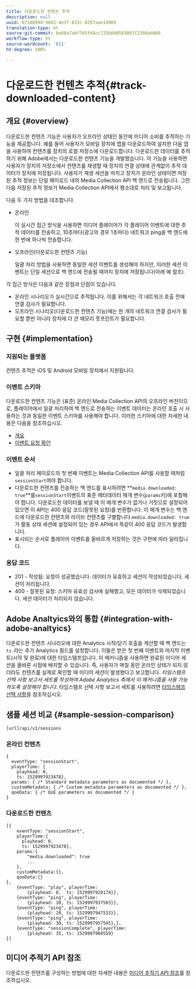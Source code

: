 ```yaml
---
title: 다운로드한 컨텐츠 추적
description: null
uuid: 0718689d-9602-4e3f-833c-8297aae1d909
translation-type: ht
source-git-commit: be68a7abf7d5fd4cc725b040583801f2308ab066
workflow-type: ht
source-wordcount: '611'
ht-degree: 100%

---
```



# 다운로드한 컨텐츠 추적{#track-downloaded-content}

## 개요 {#overview}

다운로드한 컨텐츠 기능은 사용자가 오프라인 상태인 동안에 미디어 소비를 추적하는 기능을 제공합니다. 예를 들어 사용자가 모바일 장치에 앱을 다운로드하여 설치한 다음 앱을 사용하여 컨텐츠를 장치의 로컬 저장소에 다운로드합니다. 다운로드한 데이터를 추적하기 위해 Adobe에서는 다운로드한 컨텐츠 기능을 개발했습니다. 이 기능을 사용하면 사용자가 장치의 저장소에서 컨텐츠를 재생할 때 장치의 연결 상태에 관계없이 추적 데이터가 장치에 저장됩니다. 사용자가 재생 세션을 마치고 장치가 온라인 상태이면 저장된 추적 정보는 단일 페이로드 내의 Media Collection API 백 엔드로 전송됩니다. 그런 다음 저장된 추적 정보가 Media Collection API에서 평소대로 처리 및 보고됩니다.

다음 두 가지 방법을 대조합니다.

* 온라인

   이 실시간 접근 방식을 사용하면 미디어 플레이어가 각 플레이어 이벤트에 대한 추적 데이터를 전송하고, 10초마다(광고의 경우 1초마다) 네트워크 ping을 백 엔드에 한 번에 하나씩 전송합니다.

* 오프라인(다운로드한 컨텐츠 기능)

   일괄 처리 방법을 사용하면 동일한 세션 이벤트를 생성해야 하지만, 이러한 세션 이벤트는 단일 세션으로 백 엔드에 전송될 때까지 장치에 저장됩니다(아래 예 참조).

각 접근 방식은 다음과 같은 장점과 단점이 있습니다.
* 온라인 시나리오가 실시간으로 추적됩니다. 이를 위해서는 각 네트워크 호출 전에 연결 검사가 필요합니다.
* 오프라인 시나리오(다운로드한 컨텐츠 기능)에는 한 개의 네트워크 연결 검사가 필요할 뿐만 아니라 장치에 더 큰 메모리 풋프린트가 필요합니다.

## 구현 {#implementation}

### 지원되는 플랫폼

컨텐츠 추적은 iOS 및 Android 모바일 장치에서 지원됩니다.

### 이벤트 스키마

다운로드한 컨텐츠 기능은 (표준) 온라인 Media Collection API의 오프라인 버전이므로, 플레이어에서 일괄 처리하여 백 엔드로 전송하는 이벤트 데이터는 온라인 호출 시 사용하는 것과 동일한 이벤트 스키마를 사용해야 합니다. 이러한 스키마에 대한 자세한 내용은 다음을 참조하십시오.
* [개요](/help/media-collection-api/mc-api-overview.md)
* [이벤트 요청 확인](/help/media-collection-api/mc-api-impl/mc-api-validate-reqs.md)

### 이벤트 순서

* 일괄 처리 페이로드의 첫 번째 이벤트는 Media Collection API를 사용할 때처럼 `sessionStart`여야 합니다.
* 다운로드한 컨텐츠를 전송하는 백 엔드를 표시하려면 **`media.downloaded: true`**를`sessionStart`이벤트의 표준 메타데이터 매개 변수(`params`키)에 포함해야 합니다. 다운로드한 데이터를 보낼 때 이 매개 변수가 없거나 거짓으로 설정되어 있으면 이 API는 400 응답 코드(잘못된 요청)를 반환합니다. 이 매개 변수는 백 엔드에 다운로드한 컨텐츠와 라이브 컨텐츠를 구별합니다.`media.downloaded: true`가 활동 상태 세션에 설정되어 있는 경우 API에서 똑같이 400 응답 코드가 발생합니다.
* 표시되는 순서로 플레이어 이벤트를 올바르게 저장하는 것은 구현에 따라 달라집니다.

### 응답 코드

* 201 - 작성됨: 요청이 성공했습니다. 데이터가 유효하고 세션이 작성되었습니다. 세션이 처리됩니다.
* 400 - 잘못된 요청: 스키마 유효성 검사에 실패했고, 모든 데이터가 삭제되었습니다. 세션 데이터가 처리되지 않습니다.

## Adobe Analtyics와의 통합 {#integration-with-adobe-analtyics}

다운로드한 컨텐츠 시나리오에 대한 Analytics 시작/닫기 호출을 계산할 때 백 엔드는 `ts.`라는 추가 Analytics 필드를 설정합니다. 이들은 받은 첫 번째 이벤트와 마지막 이벤트(시작 및 완료)에 대한 타임스탬프입니다. 이 메커니즘을 사용하면 완료된 미디어 세션을 올바른 시점에 배치할 수 있습니다. 즉, 사용자가 며칠 동안 온라인 상태가 되지 않더라도 컨텐츠를 실제로 확인할 때 미디어 세션이 발생했다고 보고합니다. _타임스탬프 선택 사항 보고서 세트를 작성하여 Adobe Analytics 측에서 이 메커니즘을 사용 가능하도록 설정해야 합니다._ 타임스탬프 선택 사항 보고서 세트를 사용하려면 [타임스탬프 선택 사항](https://docs.adobe.com/content/help/ko-KR/analytics/admin/admin-tools/timestamp-optional.html)을 참조하십시오.

## 샘플 세션 비교 {#sample-session-comparison}

```
[url]/api/v1/sessions
```

### 온라인 컨텐츠

```
{
  eventType: "sessionStart",
  playerTime: {
    playhead: 0,  
    ts: 1529997923478},  
  params: { /* Standard metadata parameters as documented */ },  
  customMetadata: { /* Custom metadata parameters as documented */ },  
  qoeData: { /* QoE parameters as documented */ }
}
```

### 다운로드한 컨텐츠

```
[{
    eventType: "sessionStart",
    playerTime:{
      playhead: 0,
      ts: 1529997923478},  
    params:{
        "media.downloaded": true
        ...
    },
    customMetadata:{},  
    qoeData:{}
},
    {eventType: "play", playerTime:
        {playhead: 0,  ts: 1529997928174}},
    {eventType: "ping", playerTime:
        {playhead: 10, ts: 1529997937503}},
    {eventType: "ping", playerTime:
        {playhead: 20, ts: 1529997947533}},
    {eventType: "ping", playerTime:
        {playhead: 30, ts: 1529997957545},},
    {eventType: "sessionComplete", playerTime:
        {playhead: 35, ts: 1529997960559}
}]
```

## 미디어 추적기 API 참조

다운로드한 컨텐츠를 구성하는 방법에 대한 자세한 내용은 [미디어 추적기 API 참조](https://aep-sdks.gitbook.io/docs/using-mobile-extensions/adobe-media-analytics/media-api-reference#media-api-reference)를 참조하십시오.

